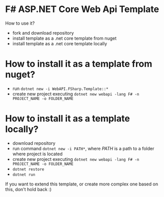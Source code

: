 # F# ASP.NET Core Web Api Template
How to use it?
* fork and download repository
* install template as a .net core template from nuget
* install template as a .net core template locally

# How to install it as a template from nuget?
* run `dotnet new -i WebAPI.FSharp.Template::*`
* create new project executing `dotnet new webapi -lang F# -n PROJECT_NAME -o FOLDER_NAME`

# How to install it as a template locally?
* download repository
* run command `dotnet new -i PATH*`, where *PATH* is a path to a folder where project is located
* create new project executing `dotnet new webapi -lang F# -n PROJECT_NAME -o FOLDER_NAME`
* `dotnet restore`
* `dotnet run`

If you want to extend this template, or create more complex one based on this, don't hold back :)
